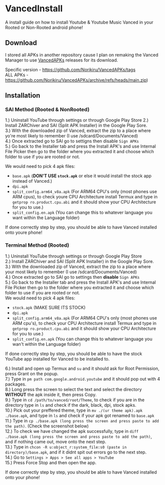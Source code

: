 # VancedInstall
A install guide on how to install Youtube & Youtube Music Vanced in your Rooted or Non-Rooted android phone!

## Download
I stored all APKs in another repository cause I plan on remaking the Vanced Manager to use [VancedAPKs](https://github.com/Norikiru/VancedAPKs/) releases for its download.

Specific version - https://github.com/Norikiru/VancedAPKs/tags \
ALL APKs - https://github.com/Norikiru/VancedAPKs/archive/refs/heads/main.zip)

## Installation
### SAI Method (Rooted & NonRooted)
1.) Uninstall YouTube through settings or through Google Play Store
2.) Install ZARChiver and SAI (Split APK Installer) in the Google Play Sore. \
3.) With the downloaded zip of Vanced, extract the zip to a place where yo're most likely to remember (I use /sdcard/Documents/Vanced) \
4.) Once extracted go to SAI go to settigns then disable `Sign APKs` \
5.) Go back to the Installer tab and press the Install APK's and use Internal File Picker then go to the folder where you extracted it and choose which folder to use if you are rooted or not. 

We would need to pick 4 apk files:
- `base.apk` (**DON'T USE `stock.apk`** or else it would install the stock app instead of Vanced.)
- `dpi.apk`
- `split_config.arm64_v8a.apk` (For ARM64 CPU's only (most phones use ARM cpus), to check youre CPU Architecture install Termux and type in `getprop ro.product.cpu.abi` and it should show your CPU Architecture for you to use.)
- `split_config.en.apk` (You can change this to whatever language you want within the Language folder)

If done correctly step by step, you should be able to have Vanced installed onto youre phone!

### Terminal Method (Rooted)
1.) Uninstall YouTube through settings or through Google Play Store \
2.) Install ZARChiver and SAI (Split APK Installer) in the Google Play Sore. \
3.) With the downloaded zip of Vanced, extract the zip to a place where your most likely to remember (I use /sdcard/Documents/Vanced) \
4.) Once extracted go to SAI go to settings then **disable** `Sign APKs` \
5.) Go back to the Installer tab and press the Install APK's and use Internal File Picker then go to the folder where you extracted it and choose which folder to use if you are rooted or not. \
We would need to pick 4 apk files:
- `stock.apk` (MAKE SURE ITS STOCK)
- `dpi.apk`
- `split_config.arm64_v8a.apk` (For ARM64 CPU's only (most phones use ARM cpu's), to check your CPU Architecture install Termux and type in `getprop ro.product.cpu.abi` and it should show your CPU Architecture for you to use.)
- `split_config.en.apk` (You can change this to whatever language you wan't within the Language folder)

If done correctly step by step, you should be able to have the stock YouTube app installed for Vanced to be installed to. 

6.) Install and open up Termux and `su` and it should ask for Root Permission, press Grant on the popup. \
7.) Type in `pm path com.google.android.youtube` and it should pop out with 4 packages. \
8.) Long press the screen to select the text and select the directory **WITHOUT** the apk inside it, then press Copy. \
9.) Type in `cd /path/to/vanced/root/Theme`, to check if you are in the directory type in `ls` and check if the dark, black, dpi, stock apks. \
10.) Pick out your preffered theme, type in `mv ./(ur theme apk).apk ./base.apk`, and type in `ls` and check if your apk got renamed to `base.apk` \
11.) Type in `cp ./base.apk (long press the screen and press paste to add the path)`. (Check the screenshot below) \
12.) To check we have changed the apk successfully, type in `diff ./base.apk (long press the screen and press paste to add the path)`, and if nothing came out, move onto the next step. \
13.) Type in `chcon -R u:object_r:system_file:s0 (paste in directory)/base.apk`, and if it didnt spit out errors go to the next step. \
14.) Go to `Settings > Apps > See all apps > YouTube` \
15.) Press Force Stop and then open the app. 

If done correctly step by step, you should be able to have Vanced installed onto your phone!
